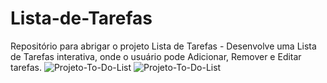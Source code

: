 # Lista-de-Tarefas
Repositório para abrigar o projeto Lista de Tarefas - Desenvolve uma Lista de Tarefas interativa, onde o usuário pode Adicionar, Remover e Editar tarefas.
![Projeto-To-Do-List](https://user-images.githubusercontent.com/86081769/166139832-371fdb19-ab3a-4539-a1bb-672c97e88cbe.png)
![Projeto-To-Do-List](https://user-images.githubusercontent.com/86081769/166140113-5fa56816-baf6-4423-ab4e-dd80836fb1e7.gif)
